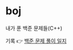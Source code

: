 # boj

내가 푼 백준 문제들(C++)

기록 :point_right: [백준 문제 풀이 일지](https://suave-lamb-470.notion.site/4a6308cb222840d483191d6817911976, "백준 문제 풀이 일지")
